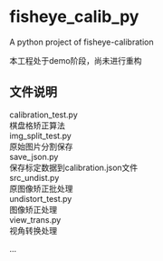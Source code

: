 # fisheye_calib_py
A python project of fisheye-calibration

本工程处于demo阶段，尚未进行重构

## 文件说明
calibration_test.py  
棋盘格矫正算法  
img_split_test.py   
原始图片分割保存  
save_json.py  
保存标定数据到calibration.json文件  
src_undist.py  
原图像矫正批处理  
undistort_test.py  
图像矫正处理  
view_trans.py  
视角转换处理  

...
